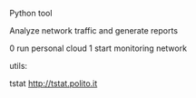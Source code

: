 


Python tool 

Analyze network traffic and generate reports



0   run personal cloud
1   start monitoring network




utils:

tstat
http://tstat.polito.it



















































